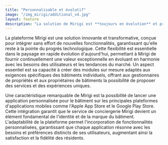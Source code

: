 ```yaml
---
title: "Personnalisable et évolutif"
image: "/img_mirigi/additional_v4.jpg"
layout: feature
description: "La solution de Mirigi est **toujours en évolution** et prête à s'adapter à **vos besoins**"
---
```


La plateforme Mirigi est une solution innovante et transformative, conçue pour intégrer sans effort de nouvelles fonctionnalités, garantissant qu'elle reste à la pointe du progrès technologique. Cette flexibilité est essentielle dans le paysage en rapide évolution d'aujourd'hui, permettant à Mirigi de fournir continuellement une valeur exceptionnelle en évoluant en harmonie avec les besoins des utilisateurs et les tendances du marché. Un aspect essentiel est sa capacité à créer des modules sur mesure adaptés aux exigences spécifiques des bâtiments individuels, offrant aux gestionnaires de propriétés et aux propriétaires de bâtiments la possibilité de proposer des services et des expériences uniques.

Une caractéristique remarquable de Mirigi est la possibilité de lancer une application personnalisée pour le bâtiment sur les principales plateformes d'applications mobiles comme l'Apple App Store et le Google Play Store. Cette intégration garantit que le service de conciergerie Mirigi devient un élément fondamental de l'identité et de la marque du bâtiment. L'adaptabilité de la plateforme permet l'incorporation de fonctionnalités personnalisées, garantissant que chaque application résonne avec les besoins et préférences distincts de ses utilisateurs, augmentant ainsi la satisfaction et la fidélité des résidents.

